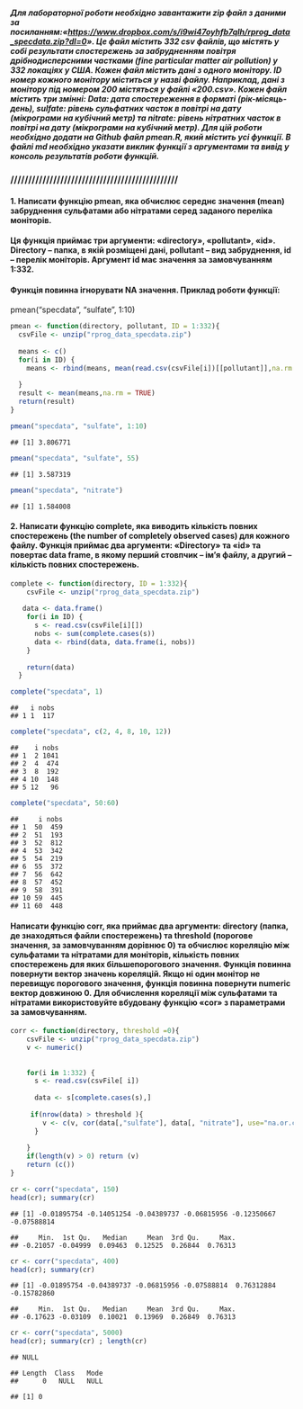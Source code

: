 ##### Для лабораторної роботи необхідно завантажити zip файл з даними за посиланням:«<a href="https://www.dropbox.com/s/i9wi47oyhfb7qlh/rprog_data_specdata.zip?dl=0" class="uri">https://www.dropbox.com/s/i9wi47oyhfb7qlh/rprog_data_specdata.zip?dl=0</a>». Це файл містить 332 csv файлів, що містять у собі результати спостережень за забрудненням повітря дрібнодисперсними частками (fine particular matter air pollution) у 332 локаціях у США. Кожен файл містить дані з одного монітору. ID номер кожного монітору міститься у назві файлу. Наприклад, дані з монітору під номером 200 містяться у файлі «200.csv». Кожен файл містить три змінні: Data: дата спостереження в форматі (рік-місяць-день), sulfate: рівень сульфатних часток в повітрі на дату (мікрограми на кубічний метр) та nitrate: рівень нітратних часток в повітрі на дату (мікрограми на кубічний метр). Для цій роботи необхідно додати на Github файл pmean.R, який містить усі функції. В файлі md необхідно указати виклик функції з аргументами та вивід у консоль результатів роботи функцій.

### ///////////////////////////////////////////////

#### 1. Написати функцію pmean, яка обчислює середнє значення (mean) забруднення сульфатами або нітратами серед заданого переліка моніторів.

#### Ця функція приймає три аргументи: «directory», «pollutant», «id». Directory – папка, в якій розміщені дані, pollutant – вид забруднення, id – перелік моніторів. Аргумент id має значення за замовчуванням 1:332.

#### Функція повинна ігнорувати NA значення. Приклад роботи функції:

pmean(“specdata”, “sulfate”, 1:10)

``` r
pmean <- function(directory, pollutant, ID = 1:332){
  csvFile <- unzip("rprog_data_specdata.zip")
  
  means <- c()
  for(i in ID) {
    means <- rbind(means, mean(read.csv(csvFile[i])[[pollutant]],na.rm = TRUE))
    
  }
  result <- mean(means,na.rm = TRUE)
  return(result)
}

pmean("specdata", "sulfate", 1:10)
```

    ## [1] 3.806771

``` r
pmean("specdata", "sulfate", 55)
```

    ## [1] 3.587319

``` r
pmean("specdata", "nitrate")
```

    ## [1] 1.584008

#### 2. Написати функцію complete, яка виводить кількість повних спостережень (the number of completely observed cases) для кожного файлу. Функція приймає два аргументи: «Directory» та «id» та повертає data frame, в якому перший стовпчик – ім’я файлу, а другий – кількість повних спостережень.

``` r
complete <- function(directory, ID = 1:332){
    csvFile <- unzip("rprog_data_specdata.zip")
    
   data <- data.frame()
    for(i in ID) {
      s <- read.csv(csvFile[i][])
      nobs <- sum(complete.cases(s))
      data <- rbind(data, data.frame(i, nobs))
    }
    
    return(data)
  }

complete("specdata", 1)
```

    ##   i nobs
    ## 1 1  117

``` r
complete("specdata", c(2, 4, 8, 10, 12))
```

    ##    i nobs
    ## 1  2 1041
    ## 2  4  474
    ## 3  8  192
    ## 4 10  148
    ## 5 12   96

``` r
complete("specdata", 50:60)
```

    ##     i nobs
    ## 1  50  459
    ## 2  51  193
    ## 3  52  812
    ## 4  53  342
    ## 5  54  219
    ## 6  55  372
    ## 7  56  642
    ## 8  57  452
    ## 9  58  391
    ## 10 59  445
    ## 11 60  448

#### Написати функцію corr, яка приймає два аргументи: directory (папка, де знаходяться файли спостережень) та threshold (порогове значення, за замовчуванням дорівнює 0) та обчислює кореляцію між сульфатами та нітратами для моніторів, кількість повних спостережень для яких більшепорогового значення. Функція повинна повернути вектор значень кореляцій. Якщо ні один монітор не перевищує порогового значення, функція повинна повернути numeric вектор довжиною 0. Для обчислення кореляції між сульфатами та нітратами використовуйте вбудовану функцію «cor» з параметрами за замовчуванням.

``` r
corr <- function(directory, threshold =0){
    csvFile <- unzip("rprog_data_specdata.zip")
    v <- numeric()
    
  
    for(i in 1:332) {
      s <- read.csv(csvFile[ i])
      
      data <- s[complete.cases(s),]
      
     if(nrow(data) > threshold ){
        v <- c(v, cor(data[,"sulfate"], data[, "nitrate"], use="na.or.complete"))
      }
    
    }
    if(length(v) > 0) return (v)
    return (c())
}

cr <- corr("specdata", 150)
head(cr); summary(cr)
```

    ## [1] -0.01895754 -0.14051254 -0.04389737 -0.06815956 -0.12350667 -0.07588814

    ##     Min.  1st Qu.   Median     Mean  3rd Qu.     Max. 
    ## -0.21057 -0.04999  0.09463  0.12525  0.26844  0.76313

``` r
cr <- corr("specdata", 400)
head(cr); summary(cr)
```

    ## [1] -0.01895754 -0.04389737 -0.06815956 -0.07588814  0.76312884 -0.15782860

    ##     Min.  1st Qu.   Median     Mean  3rd Qu.     Max. 
    ## -0.17623 -0.03109  0.10021  0.13969  0.26849  0.76313

``` r
cr <- corr("specdata", 5000)
head(cr); summary(cr) ; length(cr)
```

    ## NULL

    ## Length  Class   Mode 
    ##      0   NULL   NULL

    ## [1] 0
